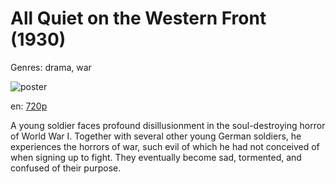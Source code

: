 # All Quiet on the Western Front (1930)

Genres: drama, war

![poster](http://image.tmdb.org/t/p/w500/9gn5ce3B2vOpk9pOGeUjmFecIo5.jpg)

en:
  [720p](magnet:?xt=urn:btih:e83f700d82316d1bee8de6edef5dd6d8f5a4c3ae&dn=All+Quiet+on+the+Western+Front+%281930%29+720p+BrRip+x264+-+YIFY&tr=udp%3A%2F%2Ftracker.openbittorrent.com%3A80%2Fannounce&tr=udp%3A%2F%2Fglotorrents.pw%3A6969%2Fannounce&tr=udp%3A%2F%2Ftracker.openbittorrent.com%3A80%2Fannounce&tr=udp%3A%2F%2Ftracker.opentrackr.org%3A1337%2Fannounce&tr=udp%3A%2F%2Fzer0day.to%3A1337%2Fannounce&tr=udp%3A%2F%2Ftracker.coppersurfer.tk%3A6969%2Fannounce)
  


A young soldier faces profound disillusionment in the soul-destroying horror of World War I. Together with several other young German soldiers, he experiences the horrors of war, such evil of which he had not conceived of when signing up to fight. They eventually become sad, tormented, and confused of their purpose.